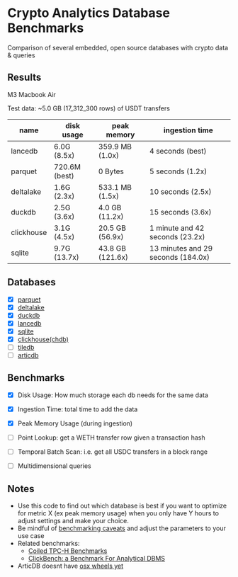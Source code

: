 # Crypto Analytics Database Benchmarks

Comparison of several embedded, open source databases with crypto data & queries

## Results

M3 Macbook Air

Test data: ~5.0 GB (17_312_300 rows) of USDT transfers

| name       | disk usage       | peak memory           | ingestion time                     |
|------------|------------------|-----------------------|------------------------------------|
| lancedb    | 6.0G (8.5x)      | 359.9 MB (1.0x)      | 4 seconds (best)                   |
| parquet    | 720.6M (best)    | 0 Bytes              | 5 seconds (1.2x)                   |
| deltalake  | 1.6G (2.3x)      | 533.1 MB (1.5x)      | 10 seconds (2.5x)                  |
| duckdb     | 2.5G (3.6x)      | 4.0 GB (11.2x)       | 15 seconds (3.6x)                  |
| clickhouse | 3.1G (4.5x)      | 20.5 GB (56.9x)      | 1 minute and 42 seconds (23.2x)    |
| sqlite     | 9.7G (13.7x)     | 43.8 GB (121.6x)     | 13 minutes and 29 seconds (184.0x) |

## Databases

- [x] [parquet](https://parquet.apache.org/)
- [x] [deltalake](https://delta-io.github.io/delta-rs/usage/create-delta-lake-table/)
- [x] [duckdb](https://duckdb.org/docs/api/python/overview)
- [x] [lancedb](https://lancedb.github.io/lancedb/basic/)
- [x] [sqlite](https://docs.python.org/3/library/sqlite3.html#sqlite3-tutorial)
- [x] [clickhouse(chdb)](https://clickhouse.com/docs/en/chdb/install/python)
- [ ] [tiledb](https://docs.tiledb.com/main/how-to/arrays/creating-arrays/creating-dimensions)
- [ ] [articdb](https://docs.arcticdb.io/latest/)

## Benchmarks

- [x] Disk Usage: How much storage each db needs for the same data
- [x] Ingestion Time: total time to add the data
- [x] Peak Memory Usage (during ingestion)
- [ ] Point Lookup: get a WETH transfer row given a transaction hash
- [ ] Temporal Batch Scan: i.e. get all USDC transfers in a block range
- [ ] Multidimensional queries


## Notes

* Use this code to find out which database is best if you want to optimize for metric X (ex peak memory usage) when you only have Y hours to adjust settings and make your choice.
* Be mindful of [benchmarking caveats](https://matthewrocklin.com/biased-benchmarks.html) and adjust the parameters to your use case
* Related benchmarks:
    * [Coiled TPC-H Benchmarks](https://docs.coiled.io/blog/tpch.html#tpc-h-experimental-details)
    * [ClickBench: a Benchmark For Analytical DBMS](https://benchmark.clickhouse.com/)
* ArticDB doesnt have [osx wheels yet](https://github.com/man-group/ArcticDB/issues/759)







